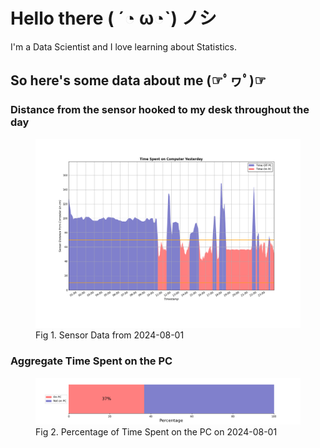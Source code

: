 
# Hello there ( ´◔ ω◔`) ノシ

I'm a Data Scientist and I love learning about Statistics.

## So here's some data about me (☞ﾟヮﾟ)☞


### Distance from the sensor hooked to my desk throughout the day
<figure>
  <picture>
    <source media="(prefers-color-scheme: dark)" srcset="Pi/readme/graphs/lineplot/dark-plot-2024-08-01.png">
    <source media="(prefers-color-scheme: light)" srcset="Pi/readme/graphs/lineplot/light-plot-2024-08-01.png">
    <img alt="Shows a black logo in light color mode and a white one in dark color mode." src="Pi/readme/graphs/lineplot/light-plot-2024-08-01.png">
  </picture>
  <figcaption>Fig 1. Sensor Data from 2024-08-01</figcaption>
</figure>



### Aggregate Time Spent on the PC
<figure>
  <picture>
    <source media="(prefers-color-scheme: dark)" srcset="Pi/readme/graphs/barplot/dark-plot-2024-08-01.png">
    <source media="(prefers-color-scheme: light)" srcset="Pi/readme/graphs/barplot/light-plot-2024-08-01.png">
    <img alt="Shows a black logo in light color mode and a white one in dark color mode." src="Pi/readme/graphs/barplot/light-plot-2024-08-01.png">
  </picture>
  <figcaption>Fig 2. Percentage of Time Spent on the PC on 2024-08-01</figcaption>
</figure>
